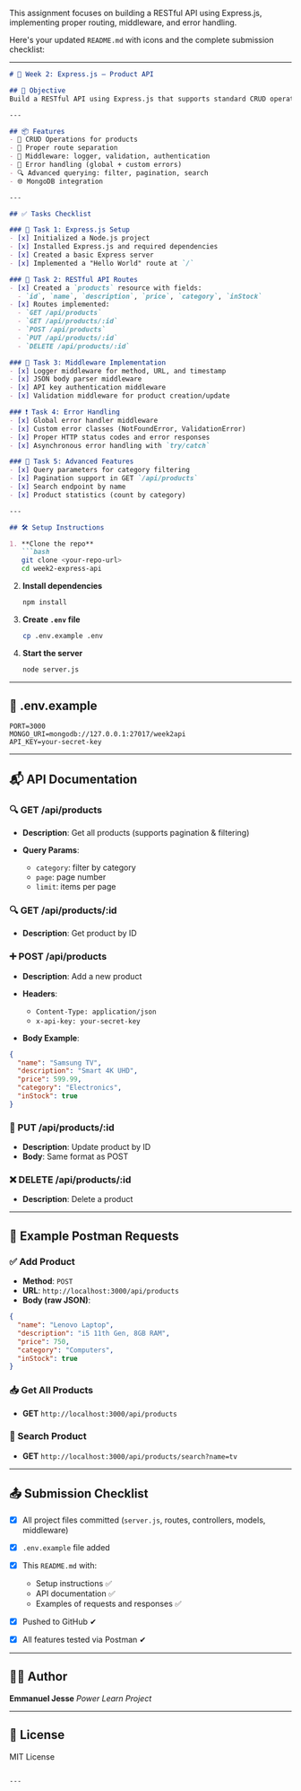 
This assignment focuses on building a RESTful API using Express.js, implementing proper routing, middleware, and error handling.

Here's your updated `README.md` with icons and the complete submission checklist:

---

````markdown
# 🚂 Week 2: Express.js – Product API

## 🚀 Objective
Build a RESTful API using Express.js that supports standard CRUD operations, proper routing, middleware, error handling, and some advanced features.

---

## 📦 Features
- 🧾 CRUD Operations for products
- 🔀 Proper route separation
- 🧩 Middleware: logger, validation, authentication
- 🚨 Error handling (global + custom errors)
- 🔍 Advanced querying: filter, pagination, search
- 🌐 MongoDB integration

---

## ✅ Tasks Checklist

### 📁 Task 1: Express.js Setup
- [x] Initialized a Node.js project
- [x] Installed Express.js and required dependencies
- [x] Created a basic Express server
- [x] Implemented a "Hello World" route at `/`

### 🧾 Task 2: RESTful API Routes
- [x] Created a `products` resource with fields:
  - `id`, `name`, `description`, `price`, `category`, `inStock`
- [x] Routes implemented:
  - `GET /api/products`
  - `GET /api/products/:id`
  - `POST /api/products`
  - `PUT /api/products/:id`
  - `DELETE /api/products/:id`

### 🧱 Task 3: Middleware Implementation
- [x] Logger middleware for method, URL, and timestamp
- [x] JSON body parser middleware
- [x] API key authentication middleware
- [x] Validation middleware for product creation/update

### ❗ Task 4: Error Handling
- [x] Global error handler middleware
- [x] Custom error classes (NotFoundError, ValidationError)
- [x] Proper HTTP status codes and error responses
- [x] Asynchronous error handling with `try/catch`

### 🧠 Task 5: Advanced Features
- [x] Query parameters for category filtering
- [x] Pagination support in GET `/api/products`
- [x] Search endpoint by name
- [x] Product statistics (count by category)

---

## 🛠️ Setup Instructions

1. **Clone the repo**
   ```bash
   git clone <your-repo-url>
   cd week2-express-api
````

2. **Install dependencies**

   ```bash
   npm install
   ```

3. **Create `.env` file**

   ```bash
   cp .env.example .env
   ```

4. **Start the server**

   ```bash
   node server.js
   ```

---

## 🔐 .env.example

```env
PORT=3000
MONGO_URI=mongodb://127.0.0.1:27017/week2api
API_KEY=your-secret-key
```

---

## 📬 API Documentation

### 🔍 GET /api/products

* **Description**: Get all products (supports pagination & filtering)
* **Query Params**:

  * `category`: filter by category
  * `page`: page number
  * `limit`: items per page

### 🔍 GET /api/products/\:id

* **Description**: Get product by ID

### ➕ POST /api/products

* **Description**: Add a new product
* **Headers**:

  * `Content-Type: application/json`
  * `x-api-key: your-secret-key`
* **Body Example**:

```json
{
  "name": "Samsung TV",
  "description": "Smart 4K UHD",
  "price": 599.99,
  "category": "Electronics",
  "inStock": true
}
```

### 🔁 PUT /api/products/\:id

* **Description**: Update product by ID
* **Body**: Same format as POST

### ❌ DELETE /api/products/\:id

* **Description**: Delete a product

---

## 🧪 Example Postman Requests

### ✅ Add Product

* **Method**: `POST`
* **URL**: `http://localhost:3000/api/products`
* **Body (raw JSON)**:

```json
{
  "name": "Lenovo Laptop",
  "description": "i5 11th Gen, 8GB RAM",
  "price": 750,
  "category": "Computers",
  "inStock": true
}
```

### 📥 Get All Products

* **GET** `http://localhost:3000/api/products`

### 🔎 Search Product

* **GET** `http://localhost:3000/api/products/search?name=tv`

---

## 📤 Submission Checklist

* [x] All project files committed (`server.js`, routes, controllers, models, middleware)
* [x] `.env.example` file added
* [x] This `README.md` with:

  * Setup instructions ✅
  * API documentation ✅
  * Examples of requests and responses ✅
* [x] Pushed to GitHub ✔
* [x] All features tested via Postman ✔

---

## 🧑‍💻 Author

**Emmanuel Jesse**
*Power Learn Project*

---

## 📎 License

MIT License

```

---


